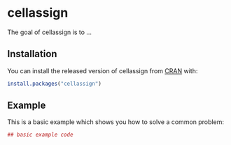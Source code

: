 # cellassign

The goal of cellassign is to ...

## Installation

You can install the released version of cellassign from [CRAN](https://CRAN.R-project.org) with:

``` r
install.packages("cellassign")
```

## Example

This is a basic example which shows you how to solve a common problem:

``` r
## basic example code
```

